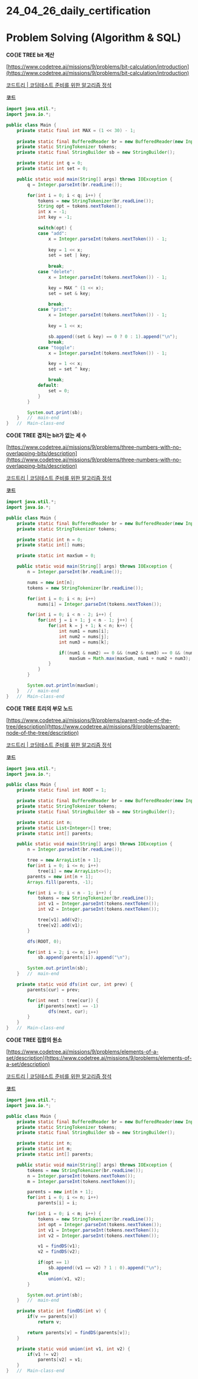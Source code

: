 # 24_04_26_daily_certification

# Problem Solving (Algorithm & SQL)

**CO{)E TREE bit 계산**

[https://www.codetree.ai/missions/9/problems/bit-calculation/introduction](https://www.codetree.ai/missions/9/problems/bit-calculation/introduction)

[코드트리 | 코딩테스트 준비를 위한 알고리즘 정석](https://www.codetree.ai/missions/9/problems/bit-calculation/introduction)

**코드**

```java
import java.util.*;
import java.io.*;

public class Main {
    private static final int MAX = (1 << 30) - 1;
    
    private static final BufferedReader br = new BufferedReader(new InputStreamReader(System.in));
    private static StringTokenizer tokens;
    private static final StringBuilder sb = new StringBuilder();

    private static int q = 0;
    private static int set = 0;

    public static void main(String[] args) throws IOException {
        q = Integer.parseInt(br.readLine());

        for(int i = 0; i < q; i++) {
            tokens = new StringTokenizer(br.readLine());
            String opt = tokens.nextToken();
            int x = -1;
            int key = -1;

            switch(opt) {
            case "add":
                x = Integer.parseInt(tokens.nextToken()) - 1;
                
                key = 1 << x;
                set = set | key;
                
                break;
            case "delete":
                x = Integer.parseInt(tokens.nextToken()) - 1;

                key = MAX ^ (1 << x);
                set = set & key;

                break;
            case "print":
                x = Integer.parseInt(tokens.nextToken()) - 1;
                
                key = 1 << x;

                sb.append((set & key) == 0 ? 0 : 1).append("\n"); 
                break;
            case "toggle":
                x = Integer.parseInt(tokens.nextToken()) - 1;

                key = 1 << x;
                set = set ^ key;

                break;
            default:
                set = 0;
            }
        }

        System.out.print(sb);
    }   //  main-end
}   //  Main-class-end
```

**CO{)E TREE 겹치는 bit가 없는 세 수**

[https://www.codetree.ai/missions/9/problems/three-numbers-with-no-overlapping-bits/description](https://www.codetree.ai/missions/9/problems/three-numbers-with-no-overlapping-bits/description)

[코드트리 | 코딩테스트 준비를 위한 알고리즘 정석](https://www.codetree.ai/missions/9/problems/three-numbers-with-no-overlapping-bits/description)

**코드**

```java
import java.util.*;
import java.io.*;

public class Main {
    private static final BufferedReader br = new BufferedReader(new InputStreamReader(System.in));
    private static StringTokenizer tokens;

    private static int n = 0;
    private static int[] nums;

    private static int maxSum = 0;

    public static void main(String[] args) throws IOException {
        n = Integer.parseInt(br.readLine());

        nums = new int[n];
        tokens = new StringTokenizer(br.readLine());

        for(int i = 0; i < n; i++)
            nums[i] = Integer.parseInt(tokens.nextToken());

        for(int i = 0; i < n - 2; i++) {
            for(int j = i + 1; j < n - 1; j++) {
                for(int k = j + 1; k < n; k++) {
                    int num1 = nums[i];
                    int num2 = nums[j];
                    int num3 = nums[k];

                    if((num1 & num2) == 0 && (num2 & num3) == 0 && (num3 & num1) == 0)
                        maxSum = Math.max(maxSum, num1 + num2 + num3);
                }
            }
        }

        System.out.println(maxSum);
    }   //  main-end
}   //  Main-class-end
```

**CO{)E TREE 트리의 부모 노드**

[https://www.codetree.ai/missions/9/problems/parent-node-of-the-tree/description](https://www.codetree.ai/missions/9/problems/parent-node-of-the-tree/description)

[코드트리 | 코딩테스트 준비를 위한 알고리즘 정석](https://www.codetree.ai/missions/9/problems/parent-node-of-the-tree/description)

**코드**

```java
import java.util.*;
import java.io.*;

public class Main {
    private static final int ROOT = 1;

    private static final BufferedReader br = new BufferedReader(new InputStreamReader(System.in));
    private static StringTokenizer tokens;
    private static final StringBuilder sb = new StringBuilder();

    private static int n;
    private static List<Integer>[] tree;
    private static int[] parents;

    public static void main(String[] args) throws IOException {
        n = Integer.parseInt(br.readLine());

        tree = new ArrayList[n + 1];
        for(int i = 0; i <= n; i++)
            tree[i] = new ArrayList<>();
        parents = new int[n + 1];
        Arrays.fill(parents, -1);

        for(int i = 0; i < n - 1; i++) {
            tokens = new StringTokenizer(br.readLine());
            int v1 = Integer.parseInt(tokens.nextToken());
            int v2 = Integer.parseInt(tokens.nextToken());

            tree[v1].add(v2);
            tree[v2].add(v1);
        }

        dfs(ROOT, 0);

        for(int i = 2; i <= n; i++)
            sb.append(parents[i]).append("\n");

        System.out.println(sb);
    }   //  main-end

    private static void dfs(int cur, int prev) {
        parents[cur] = prev;

        for(int next : tree[cur]) {
            if(parents[next] == -1)
                dfs(next, cur);
        }
    }
}   //  Main-class-end
```

**CO{)E TREE 집합의 원소**

[https://www.codetree.ai/missions/9/problems/elements-of-a-set/description](https://www.codetree.ai/missions/9/problems/elements-of-a-set/description)

[코드트리 | 코딩테스트 준비를 위한 알고리즘 정석](https://www.codetree.ai/missions/9/problems/elements-of-a-set/description)

**코드**

```java
import java.util.*;
import java.io.*;

public class Main {
    private static final BufferedReader br = new BufferedReader(new InputStreamReader(System.in));
    private static StringTokenizer tokens;
    private static final StringBuilder sb = new StringBuilder();

    private static int n;
    private static int m;
    private static int[] parents;

    public static void main(String[] args) throws IOException {
        tokens = new StringTokenizer(br.readLine());
        n = Integer.parseInt(tokens.nextToken());
        m = Integer.parseInt(tokens.nextToken());

        parents = new int[n + 1];
        for(int i = 0; i <= n; i++)
            parents[i] = i;

        for(int i = 0; i < m; i++) {
            tokens = new StringTokenizer(br.readLine());
            int opt = Integer.parseInt(tokens.nextToken());
            int v1 = Integer.parseInt(tokens.nextToken());
            int v2 = Integer.parseInt(tokens.nextToken());

            v1 = findDS(v1);
            v2 = findDS(v2);

            if(opt == 1)
                sb.append((v1 == v2) ? 1 : 0).append("\n");
            else
                union(v1, v2);
        }

        System.out.print(sb);
    }   //  main-end

    private static int findDS(int v) {
        if(v == parents[v])
            return v;

        return parents[v] = findDS(parents[v]);
    }

    private static void union(int v1, int v2) {
        if(v1 != v2)
            parents[v2] = v1;
    }
}   //  Main-class-end
```
